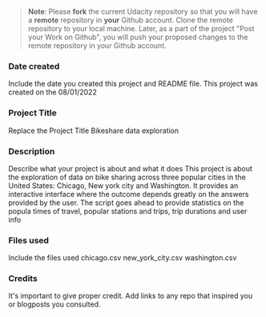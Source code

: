 >**Note**: Please **fork** the current Udacity repository so that you will have a **remote** repository in **your** Github account. Clone the remote repository to your local machine. Later, as a part of the project "Post your Work on Github", you will push your proposed changes to the remote repository in your Github account.

### Date created
Include the date you created this project and README file.
This project was created on the 
08/01/2022

### Project Title
Replace the Project Title
Bikeshare data exploration

### Description
Describe what your project is about and what it does
This project is about the exploration of data on bike sharing across three popular cities in the United States: Chicago, New york city and Washington. It provides an interactive interface where the outcome depends greatly on the answers provided by the user. The script goes ahead to provide statistics on the popula times of travel, popular stations and trips, trip durations and user info

### Files used
Include the files used
chicago.csv
new_york_city.csv
washington.csv

### Credits
It's important to give proper credit. Add links to any repo that inspired you or blogposts you consulted.

